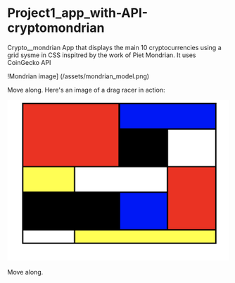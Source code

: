 # Project1_app_with-API-cryptomondrian
Crypto__mondrian
App that displays the main 10 cryptocurrencies using a grid sysme in CSS inspitred by the work of Piet Mondrian.
It uses CoinGecko API


!Mondrian image] (/assets/mondrian_model.png)

Move along.
Here's an image of a drag racer in action:

![image sample](./assets/mondrian_model.png)

Move along.
